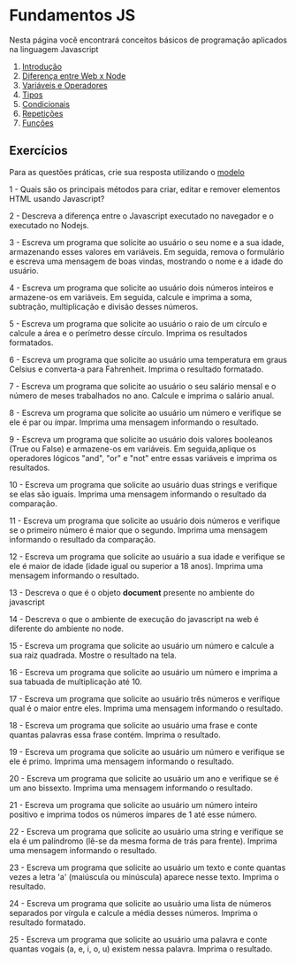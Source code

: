
# Fundamentos JS

Nesta página você encontrará conceitos básicos de programação aplicados na linguagem Javascript

1. [Introdução](./01-intro/)
2. [Diferença entre Web x Node](./02-web-node/)
3. [Variáveis e Operadores](./03-variaveis-operadores/)
4. [Tipos](./04-tipos/)
5. [Condicionais](./05-condicionais/)
6. [Repetições](./06-repeticoes/)
7. [Funções](./07-funcoes/)

## Exercícios

Para as questões práticas, crie sua resposta utilizando o [modelo](https://codepen.io/R-mulo-Costa-de-Menezes-J-nior/pen/qBzEYyo)

1 - Quais são os principais métodos para criar, editar e remover elementos HTML usando Javascript?

2 - Descreva a diferença entre o Javascript executado no navegador e o executado no Nodejs.

3 - Escreva um programa que solicite ao usuário o seu nome e a sua idade, armazenando esses valores em variáveis. Em seguida, remova o formulário e escreva uma mensagem de boas vindas, mostrando o nome e a idade do usuário.

4 - Escreva um programa que solicite ao usuário dois números inteiros e armazene-os em variáveis. Em seguida, calcule e imprima a soma, subtração, multiplicação e divisão desses números.

5 - Escreva um programa que solicite ao usuário o raio de um círculo e calcule a área e o perímetro desse círculo. Imprima os resultados formatados.

6 - Escreva um programa que solicite ao usuário uma temperatura em graus Celsius e converta-a para Fahrenheit. Imprima o resultado formatado.

7 - Escreva um programa que solicite ao usuário o seu salário mensal e o número de meses trabalhados no ano. Calcule e imprima o salário anual.

8 - Escreva um programa que solicite ao usuário um número e verifique se ele é par ou ímpar. Imprima uma mensagem informando o resultado.

9 - Escreva um programa que solicite ao usuário dois valores booleanos (True ou False) e armazene-os em variáveis. Em seguida,aplique os operadores lógicos "and", "or" e "not" entre essas variáveis e imprima os resultados.

10 - Escreva um programa que solicite ao usuário duas strings e verifique se elas são iguais. Imprima uma mensagem informando o resultado da comparação.

11 - Escreva um programa que solicite ao usuário dois números e verifique se o primeiro número é maior que o segundo. Imprima uma
mensagem informando o resultado da comparação.

12 - Escreva um programa que solicite ao usuário a sua idade e verifique se ele é maior de idade (idade igual ou superior a 18 anos). Imprima uma mensagem informando o resultado.

13 - Descreva o que é o objeto **document** presente no ambiente do javascript

14 - Descreva o que o ambiente de execução do javascript na web é diferente do ambiente no node.

15 - Escreva um programa que solicite ao usuário um número e calcule a sua raiz quadrada. Mostre o resultado na tela.

16 - Escreva um programa que solicite ao usuário um número e imprima a sua tabuada de multiplicação até 10.

17 - Escreva um programa que solicite ao usuário três números e verifique qual é o maior entre eles. Imprima uma mensagem informando o resultado.

18 - Escreva um programa que solicite ao usuário uma frase e conte quantas palavras essa frase contém. Imprima o resultado.

19 - Escreva um programa que solicite ao usuário um número e verifique se ele é primo. Imprima uma mensagem informando o resultado.

20 - Escreva um programa que solicite ao usuário um ano e verifique se é um ano bissexto. Imprima uma mensagem informando o resultado.

21 - Escreva um programa que solicite ao usuário um número inteiro positivo e imprima todos os números ímpares de 1 até esse número.

22 - Escreva um programa que solicite ao usuário uma string e verifique se ela é um palíndromo (lê-se da mesma forma de trás para frente). Imprima uma mensagem informando o resultado.

23 - Escreva um programa que solicite ao usuário um texto e conte quantas vezes a letra 'a' (maiúscula ou minúscula) aparece nesse texto. Imprima o resultado.

24 - Escreva um programa que solicite ao usuário uma lista de números separados por vírgula e calcule a média desses números. Imprima o resultado formatado.

25 - Escreva um programa que solicite ao usuário uma palavra e conte quantas vogais (a, e, i, o, u) existem nessa palavra. Imprima o resultado.
